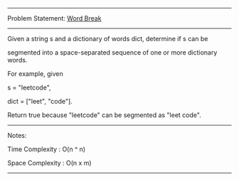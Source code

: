 ******************************************************************************
Problem Statement: [Word Break](https://leetcode.com/problems/word-break/)
******************************************************************************

Given a string s and a dictionary of words dict, determine if s can be 

segmented into a space-separated sequence of one or more dictionary words. 

For example, given

s = "leetcode",

dict = ["leet", "code"]. 

Return true because "leetcode" can be segmented as "leet code". 

******************************************************************************
Notes:

Time Complexity : O(n ^ n)

Space Complexity : O(n x m)

******************************************************************************
